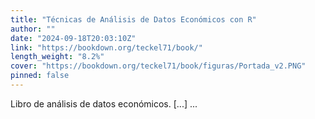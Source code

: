 ```yaml
---
title: "Técnicas de Análisis de Datos Económicos con R"
author: ""
date: "2024-09-18T20:03:10Z"
link: "https://bookdown.org/teckel71/book/"
length_weight: "8.2%"
cover: "https://bookdown.org/teckel71/book/figuras/Portada_v2.PNG"
pinned: false
---
```


Libro de análisis de datos económicos. [...] ...
